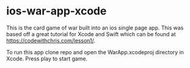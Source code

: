 # ios-war-app-xcode
This is the card game of war built into an ios single page app. This was based off a great tutorial for Xcode and Swift which can be found at https://codewithchris.com/lesson1/.

To run this app clone repo and open the WarApp.xcodeproj directory in Xcode. Press play to start game.  
